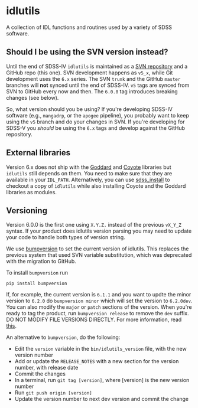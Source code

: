# idlutils

A collection of IDL functions and routines used by a variety of SDSS software.

## Should I be using the SVN version instead?

Until the end of SDSS-IV `idlutils` is maintained as a [SVN repository](https://trac.sdss.org/browser/repo/sdss/idlutils) and a GitHub repo (this one). SVN development happens as `v5_x`, while Git development uses the `6.x` series. The SVN `trunk` and the GitHub `master` branches will **not** synced until the end of SDSS-IV. `v5` tags are synced from SVN to GitHub every now and then. The `6.0.0` tag introduces breaking changes (see below).

So, what version should you be using? If you're developing SDSS-IV software (e.g., `mangadrp`, or the `apogee` pipeline), you probably want to keep using the `v5` branch and do your changes in SVN. If you're developing for SDSS-V you *should* be using the `6.x` tags and develop against the GitHub repository.

## External libraries

Version 6.x does not ship with the [Goddard](https://github.com/wlandsman/IDLAstro) and [Coyote](https://github.com/idl-coyote/coyote) libraries but `idlutils` still depends on them. You need to make sure that they are available in your `IDL_PATH`. Alternatively, you can use [sdss_install](https://github.com/sdss/sdss_install) to checkout a copy of `idlutils` while also installing Coyote and the Goddard libraries as modules.

## Versioning

Version 6.0.0 is the first one using `X.Y.Z.` instead of the previous `vX_Y_Z` syntax. If your product does idlutils version parsing you may need to update your code to handle both types of version string.

We use [bumpversion](https://github.com/peritus/bumpversion) to set the current version of idlutils. This replaces the previous system that used SVN variable substitution, which was deprecated with the migration to GitHub.

To install `bumpversion` run

```
pip install bumpversion
```

If, for example, the current version is `6.1.1` and you want to updte the minor version to `6.2.0` do `bumpversion minor` which will set the version to `6.2.0dev`. You can also modify the `major` or `patch` sections of the version. When you're ready to tag the product, run `bumpversion release` to remove the `dev` suffix. DO NOT MODIFY FILE VERSIONS DIRECTLY. For more information, read [this](https://sdss-python-template.readthedocs.io/en/latest/#bumpversion-section).

An alternative to `bumpversion`, do the following:

- Edit the `version` variable in the `bin/idlutils_version` file, with the new version number
- Add or update the `RELEASE_NOTES` with a new section for the version number, with release date
- Commit the changes
- In a terminal, run `git tag [version]`, where [version] is the new version number
- Run `git push origin [version]`
- Update the version number to next dev version and commit the change